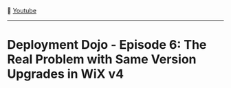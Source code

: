 :movie_camera: [Youtube](https://www.youtube.com/watch?v=vqiEVfeDjpw)

<hr/>

# Deployment Dojo - Episode 6: The Real Problem with Same Version Upgrades in WiX v4

